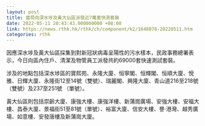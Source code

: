 ```yaml
---
layout: post
title: 當局向深水埗及黃大仙區派發近7萬套快測套裝
date: 2022-05-11 20:43:43.000000000 +08:00
link: https://news.rthk.hk/rthk/ch/component/k2/1648078-20220511.htm
categories: rthk
---
```


因應深水埗及黃大仙區採集到對新冠狀病毒呈陽性的污水樣本，民政事務總署表示，今日向區內住戶、清潔及物管員工派發共約69000套快速測試套裝。

涉及的地點包括深水埗區的寶熙苑、永隆大廈、恒寧閣、恒輝閣、恒順大廈、悅雅、日輝大廈、永隆街12至14號（雙號）、瑞麗閣、興隆大廈、青山道216至218號（雙號）及237至251號 （單號）。

黃大仙區則包括崇齡大廈、康強大樓、康強洋樓、新蒲崗廣場、安強大樓、安福大樓、昌泰大廈、景福街51至81號（單號）、裕富大廈、信安大樓、譽‧港灣、越秀廣場、如意樓、安發唐樓及新蒲崗大廈。
